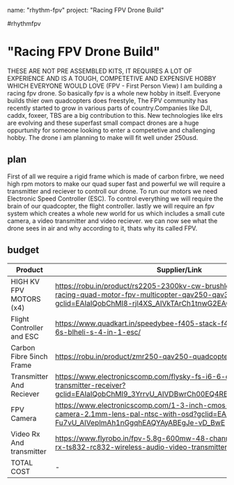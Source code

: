 name: "rhythm-fpv"
project: "Racing FPV Drone Build"

#rhythmfpv
# "Racing FPV Drone Build"
THESE ARE NOT PRE ASSEMBLED KITS, IT REQUIRES A LOT OF EXPERIENCE AND IS A TOUGH, COMPETETIVE AND EXPENSIVE HOBBY WHICH EVERYONE WOULD LOVE 
(FPV - First Person View)
I am building a racing fpv drone. So basically fpv is a whole new hobby in itself. Everyone builds thier own quadcopters does freestyle, The FPV community has recently started to grow in various parts of country.Companies like DJI, caddx, foxeer, TBS are a big contribution to this. New technologies like elrs are evolving and these superfast small compact drones are a huge oppurtunity for someone looking to enter a competetive and challenging hobby. The drone i am planning to make will fit well under 250usd.

## plan
First of all we require a rigid frame which is made of carbon firbre, we need high rpm motors to make our quad super fast and powerful
we will require a transmitter and reciever to controll our drone. To run our motors we need Electronic Speed Controller (ESC). To control everything
we will require the brain of our quadcopter, the flight controller. lastly we will require an fpv system which creates a whole new world for us 
which includes a small cute camera, a video transmitter and video reciever. we can now see what the drone sees in air and why according to it, thats why
its called FPV.

## budget
 | Product         | Supplier/Link                         | Cost   |
| --------------- | -------------------------------------  | ------ |
| HIGH KV FPV MOTORS (x4)  | https://robu.in/product/rs2205-2300kv-cw-brushless-motor-fpv-racing-quad-motor-fpv-multicopter-qav250-qav300/?gclid=EAIaIQobChMI8-rjl4XS_AIVkTArCh1tnwG2EAQYASABEgKbz_D_BwE                                                                                                             | $40    |
| Flight Controller and ESC| https://www.quadkart.in/speedybee-f405-stack-f405-v3-fc-50a-3-6s-blheli-s-4-in-1-esc/                                    | $74    |
| Carbon Fibre 5inch Frame | https://robu.in/product/zmr250-qav250-quadcopter-frame/                                                                  | $13    |
| Transmitter And Reciever | https://www.electronicscomp.com/flysky-fs-i6-6-channel-2.4ghz-transmitter-receiver?gclid=EAIaIQobChMI9_3YrrvU_AIVDBwrCh00EQ4REAQYAiABEgI9nPD_BwE                                                                                         | $60    |
| FPV Camera               | https://www.electronicscomp.com/1-3-inch-cmos-1500tvl-mini-fpv-camera-2.1mm-lens-pal-ntsc-with-osd?gclid=EAIaIQobChMI6K-Fu7vU_AIVeplmAh1nGgqhEAQYAyABEgJe-vD_BwE                                                                                                              | $19    |
| Video Rx And transmitter | https://www.flyrobo.in/fpv-5.8g-600mw-48-channel-wireless-av-tx-rx-ts832-rc832-wireless-audio-video-transmitter-receiver-system-fpv                                                                                                                                                             | $44    | 
|TOTAL COST                |               -               | $250   |

